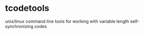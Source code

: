 # tcodetools
unix/linux command line tools for working with variable length self-synchronizing codes
